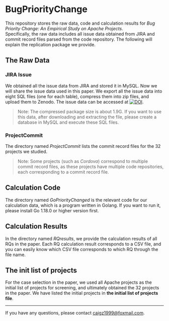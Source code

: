 # BugPriorityChange
This repository stores the raw data, code and calculation results for *Bug Priority Change: An Empirical Study on Apache Projects*.  
Specifically, the raw data includes all issue data obtained from JIRA and commit record files parsed from the code repository. 
The following will explain the replication package we provide.
## The Raw Data  
### JIRA Issue
We obtained all the issue data from JIRA and stored it in MySQL. Now we will share the issue data used in this paper. We export all the issue data into eight SQL files (one for each table), compress them into zip files, and upload them to Zenodo. The issue data can be accessed at [![DOI](https://zenodo.org/badge/DOI/10.5281/zenodo.8237408.svg)](https://doi.org/10.5281/zenodo.8237408).
> Note: The compressed package size is about 1.9G. If you want to use this data, after downloading and extracting the file, please create a database in MySQL and execute these SQL files.
### ProjectCommit
The directory named *ProjectCommit* lists the commit record files for the 32 projects we studied.
> Note: Some projects (such as *Cordova*) correspond to multiple commit record files, as these projects have multiple code repositories, each corresponding to a commit record file.
## Calculation Code
The directory named *GoPriorityChanged* is the relevant code for our calculation data, which is a program written in Golang. If you want to run it, please install Go 1.18.0 or higher version first.

## Calculation Results
In the directory named *RQresults*, we provide the calculation results of all RQs in the paper. Each RQ calculation result corresponds to a CSV file, and you can easily know which CSV file corresponds to which RQ through the file name.

## The init list of projects
For the case selection in the paper, we used all Apache projects as the initial list of projects for screening, and ultimately obtained the 32 projects in the paper. We have listed the initial projects in **the initial list of projects file**.

---
If you have any questions, please contact caigz1999@foxmail.com.
